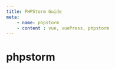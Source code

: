 ```yaml
---
title: PHPStorm Guide
meta:
    - name: phpstorm
    - content : vue, vuePress, phpstorm
---
```


# phpstorm